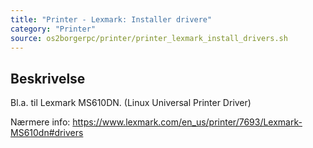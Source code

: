 ```yaml
---
title: "Printer - Lexmark: Installer drivere"
category: "Printer"
source: os2borgerpc/printer/printer_lexmark_install_drivers.sh
---
```


## Beskrivelse
Bl.a. til Lexmark MS610DN. (Linux Universal Printer Driver)

Nærmere info:
https://www.lexmark.com/en_us/printer/7693/Lexmark-MS610dn#drivers